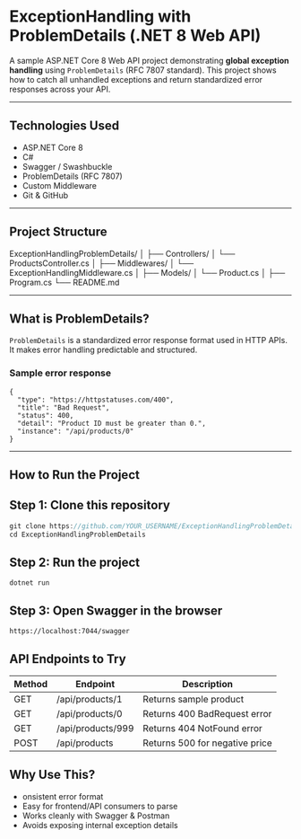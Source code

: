 # ExceptionHandling with ProblemDetails (.NET 8 Web API)

A sample ASP.NET Core 8 Web API project demonstrating **global exception handling** using `ProblemDetails` (RFC 7807 standard). This project shows how to catch all unhandled exceptions and return standardized error responses across your API.

---

## Technologies Used

- ASP.NET Core 8
- C#
- Swagger / Swashbuckle
- ProblemDetails (RFC 7807)
- Custom Middleware
- Git & GitHub

---

## Project Structure

ExceptionHandlingProblemDetails/
│
├── Controllers/
│ └── ProductsController.cs
│
├── Middlewares/
│ └── ExceptionHandlingMiddleware.cs
│
├── Models/
│ └── Product.cs
│
├── Program.cs
└── README.md


---

## What is ProblemDetails?

`ProblemDetails` is a standardized error response format used in HTTP APIs. It makes error handling predictable and structured.

### Sample error response

```
{
  "type": "https://httpstatuses.com/400",
  "title": "Bad Request",
  "status": 400,
  "detail": "Product ID must be greater than 0.",
  "instance": "/api/products/0"
}
```
----

## How to Run the Project
## Step 1: Clone this repository

```csharp
git clone https://github.com/YOUR_USERNAME/ExceptionHandlingProblemDetails.git
cd ExceptionHandlingProblemDetails
```

## Step 2: Run the project

```
dotnet run
```

## Step 3: Open Swagger in the browser

```
https://localhost:7044/swagger
```

## API Endpoints to Try

| Method | Endpoint          | Description                    |
| ------ | ----------------- | ------------------------------ |
| GET    | /api/products/1   | Returns sample product         |
| GET    | /api/products/0   | Returns 400 BadRequest error   |
| GET    | /api/products/999 | Returns 404 NotFound error     |
| POST   | /api/products     | Returns 500 for negative price |

## Why Use This?

- onsistent error format
- Easy for frontend/API consumers to parse
- Works cleanly with Swagger & Postman
- Avoids exposing internal exception details
